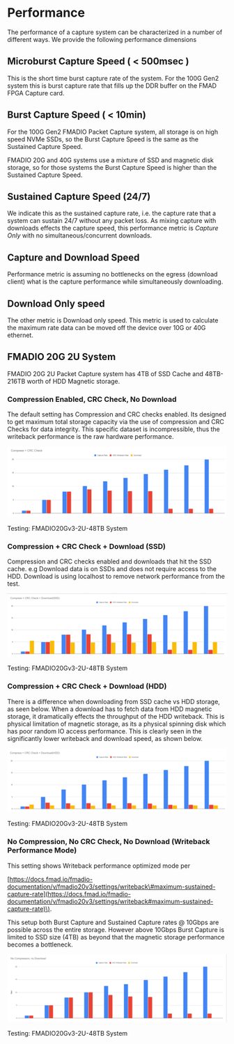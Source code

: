 # Performance

The performance of a capture system can be characterized in a number of different ways. We provide the following performance dimensions

## Microburst Capture Speed \( &lt; 500msec \)

This is the short time burst capture rate of the system. For the 100G Gen2 system this is burst capture rate that fills up the DDR buffer on the FMAD FPGA Capture card.

## Burst Capture Speed \( &lt; 10min\)

For the 100G Gen2 FMADIO Packet Capture system, all storage is on high speed NVMe SSDs, so the Burst Capture Speed is the same as the Sustained Capture Speed.

FMADIO 20G and 40G systems use a mixture of SSD and magnetic disk storage, so for those systems the Burst Capture Speed is higher than the Sustained Capture Speed.

## Sustained Capture Speed \(24/7\)

We indicate this as the sustained capture rate, i.e. the capture rate that a system can sustain 24/7 without any packet loss. As mixing capture with downloads effects the capture speed, this performance metric is _Capture Only_ with no simultaneous/concurrent downloads.

## Capture and Download Speed

Performance metric is assuming no bottlenecks on the egress \(download client\) what is the capture performance while simultaneously downloading.

## Download Only speed

The other metric is Download only speed. This metric is used to calculate the maximum rate data can be moved off the device over 10G or 40G ethernet.

## FMADIO 20G 2U System

FMADIO 20G 2U Packet Capture system has 4TB of SSD Cache and 48TB-216TB worth of HDD Magnetic storage.

### Compression Enabled, CRC Check, No Download

The default setting has Compression and CRC checks enabled. Its designed to get maximum total storage capacity via the use of compression and CRC Checks for data integrity. This specific dataset is incompressible, thus the writeback performance is the raw hardware performance.

![FMADIO20G 2U Default Performance](.gitbook/assets/image%20%2869%29.png)

Testing: FMADIO20Gv3-2U-48TB System

### Compression + CRC Check + Download \(SSD\)

Compression and CRC checks enabled and downloads that hit the SSD cache. e.g Download data is on SSDs and does not require access to the HDD. Download is using localhost to remove network performance from the test.

![FMADIO20G 2U Default Performance Capture + Download\(SSD\)](.gitbook/assets/image%20%2854%29.png)

Testing: FMADIO20Gv3-2U-48TB System

### Compression + CRC Check + Download \(HDD\)

There is a difference when downloading from SSD cache vs HDD storage, as seen below. When a download has to fetch data from HDD magnetic storage, it dramatically effects the throughput of the HDD writeback. This is physical limitation of magnetic storage, as its a physical spinning disk which has poor random IO access performance. This is clearly seen in the significantly lower writeback and download speed, as shown below.

![FMADIO20G 2U Default Performance Capture + Download\(HDD\)](.gitbook/assets/image%20%2850%29.png)

Testing: FMADIO20Gv3-2U-48TB System

### No Compression, No CRC Check, No Download \(Writeback Performance Mode\)

This setting shows Writeback performance optimized mode per

[https://docs.fmad.io/fmadio-documentation/v/fmadio20v3/settings/writeback\#maximum-sustained-capture-rate](https://docs.fmad.io/fmadio-documentation/v/fmadio20v3/settings/writeback#maximum-sustained-capture-rate)\).

This setup both Burst Capture and Sustained Capture rates @ 10Gbps are possible across the entire storage. However above 10Gbps Burst Capture is limited to SSD size \(4TB\) as beyond that the magnetic storage performance becomes a bottleneck.

![FMADIO20G 2U Writeback Performance Mode](.gitbook/assets/image%20%2845%29.png)

Testing: FMADIO20Gv3-2U-48TB System

